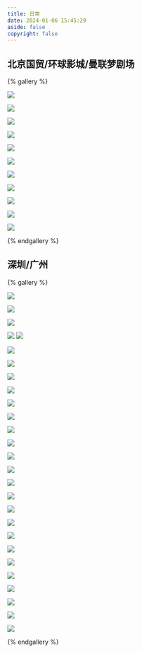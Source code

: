 ```yaml
---
title: 日常
date: 2024-01-06 15:45:29
aside: false
copyright: false
---
```


## 北京国贸/环球影城/曼联梦剧场

{% gallery %}

![](https://cdn.youngforever.fun/%E6%97%A5%E5%B8%B8%26%E9%A3%8E%E6%99%AF/IMG_8936.jpg)

![](https://cdn.youngforever.fun/%E6%97%A5%E5%B8%B8%26%E9%A3%8E%E6%99%AF/IMG_8914.jpg)

![](https://cdn.youngforever.fun/%E6%97%A5%E5%B8%B8%26%E9%A3%8E%E6%99%AF/IMG_8924.jpg)

![](https://cdn.youngforever.fun/%E6%97%A5%E5%B8%B8%26%E9%A3%8E%E6%99%AF/IMG_8751.jpg)

![](https://cdn.youngforever.fun/%E6%97%A5%E5%B8%B8%26%E9%A3%8E%E6%99%AF/IMG_8814.jpg)

![](https://cdn.youngforever.fun/%E6%97%A5%E5%B8%B8%26%E9%A3%8E%E6%99%AF/IMG_8800.jpg)

![](https://cdn.youngforever.fun/%E6%97%A5%E5%B8%B8%26%E9%A3%8E%E6%99%AF/IMG_8809.jpg)

![](https://cdn.youngforever.fun/%E6%97%A5%E5%B8%B8%26%E9%A3%8E%E6%99%AF/IMG_8750.jpg)

![](https://cdn.youngforever.fun/%E6%97%A5%E5%B8%B8%26%E9%A3%8E%E6%99%AF/IMG_8740.JPG)

![](https://cdn.youngforever.fun/%E6%97%A5%E5%B8%B8%26%E9%A3%8E%E6%99%AF/IMG_8735.JPG)

![](https://cdn.youngforever.fun/%E6%97%A5%E5%B8%B8%26%E9%A3%8E%E6%99%AF/IMG_8734.JPG)

{% endgallery %}

## 深圳/广州

{% gallery %}

![](http://cdn.youngforever.fun/6A264DACCE4870058CDC42DB7B23B42C.png)

![](http://cdn.youngforever.fun/52A99822F47E2C6D333C438DC24FB09B.png)

![](http://cdn.youngforever.fun/A48384264C7AC0A717D382953AB62862.png)

![](http://cdn.youngforever.fun/864A7B9D52C50F3E2B09865AB89E230D.png)
![](http://cdn.youngforever.fun/EBCA9C2D3CC162879F8EF1231A2DC67A.png)

![](http://cdn.youngforever.fun/549F3FC8FC578EA059B5DF355F87165F.png)

![](http://cdn.youngforever.fun/2C755A5B436CCC01276716E7789D361C.png)

![](http://cdn.youngforever.fun/4E4129E2FE5C4729058873A78215E647.png)

![](http://cdn.youngforever.fun/3128E8A3C79BCE00EBF93D9832408060.png)

![](http://cdn.youngforever.fun/11143314E1C9C325521CD2D34C1BE5B3.png)

![](http://cdn.youngforever.fun/98B71436C1A3C7578BBA813CA358B9B5.png)

![](http://cdn.youngforever.fun/E7033CF7AE6B649A9D40FBC9AEA0B73A.png)

![](http://cdn.youngforever.fun/DC21631FEC35F98075FD75A603CD0543.png)

![](http://cdn.youngforever.fun/FB2BEED53FFFCF856D25B5214CCBE61C.png)

![](http://cdn.youngforever.fun/D4EC850C00232F23DC2304B054DCE47B.png)

![](http://cdn.youngforever.fun/3DBFF89CF097EBB8E885DEDF0A074093.png)

![](http://cdn.youngforever.fun/E95365C77E9DBD53F259D015F810FA5B.png)

![](http://cdn.youngforever.fun/5CCA050697856F0DAA6698BE70253D2A.png)

![](http://cdn.youngforever.fun/E1BE4FA93523D69C0ADCC0E91FE15011.png)

![](http://cdn.youngforever.fun/15A75327FAE537D24F68CC0106203734.png)

![](http://cdn.youngforever.fun/E5DF36C38868D1D7DBDEBFBEF743A8D4.png)

![](http://cdn.youngforever.fun/FC5535DA3EE1C5AC35FC53F76A4E6B6C.png)

![](http://cdn.youngforever.fun/33C417E58D8FA863F94F098D072DDA07.png)

![](http://cdn.youngforever.fun/9FF6820E6C753EE2A040C6B741F0BB9D.png)

![](http://cdn.youngforever.fun/74EA2DE19D06BF4719CCA5181765104B.png)

![](http://cdn.youngforever.fun/D799D1E455A32AA2263783BFA72467AB.png)

![](http://cdn.youngforever.fun/3B9DAFF61E6B8C458A585C2B79A5FBD2.png)



{% endgallery %}

